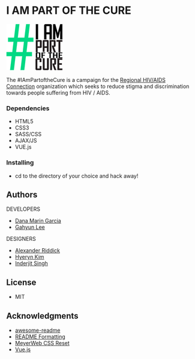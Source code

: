 # I AM PART OF THE CURE
![OurLogoImage](images/readMe-logo.png "Logo")


The #IAmPartoftheCure is a campaign for the [Regional HIV/AIDS Connection](https://hivaidsconnection.ca/) organization which seeks to reduce stigma and discrimination towards people suffering from HIV / AIDS. 

### Dependencies

* HTML5
* CSS3
* SASS/CSS
* AJAX/JS
* VUE.js

### Installing

* cd to the directory of your choice and hack away!

## Authors

DEVELOPERS
* [Dana Marin Garcia](https://github.com/danamaring)
* [Gahyun Lee](https://github.com/Gahyunlee23)

DESIGNERS
* [Alexander Riddick](https://github.com/ariddick117)
* [Hyeryn Kim](https://github.com/hrk9501)
* [Inderjit Singh](https://github.com/inderjitsinghsaini)

## License
* MIT

## Acknowledgments

* [awesome-readme](https://github.com/matiassingers/awesome-readme)
* [README Formatting](https://guides.github.com/features/mastering-markdown/)
* [MeyerWeb CSS Reset](https://meyerweb.com/eric/tools/css/reset/)
* [Vue.js](https://vuejs.org/)